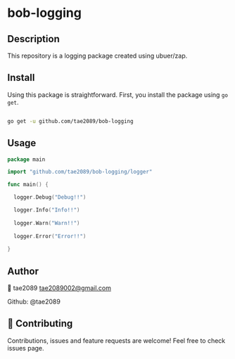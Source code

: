 # bob-logging

## Description

This repository is a logging package created using ubuer/zap.

## Install
Using this package is straightforward. First, you install the package using <code>go get</code>.


```sh

go get -u github.com/tae2089/bob-logging

```

## Usage

```go
package main

import "github.com/tae2089/bob-logging/logger"

func main() {

  logger.Debug("Debug!!")

  logger.Info("Info!!")
	
  logger.Warn("Warn!!")
	
  logger.Error("Error!!")
  
}
```

## Author
👤 tae2089 tae2089002@gmail.com

Github: @tae2089

## 🤝 Contributing
Contributions, issues and feature requests are welcome!
Feel free to check issues page.
